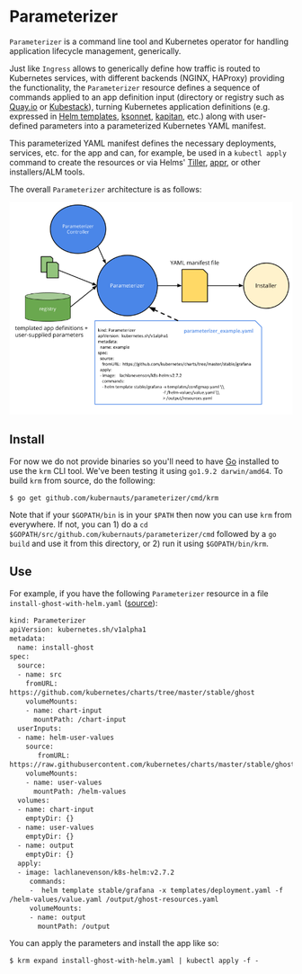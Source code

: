 # Parameterizer

`Parameterizer` is a command line tool and Kubernetes operator for handling application lifecycle management, generically.

Just like `Ingress` allows to generically define how traffic is routed to Kubernetes services, with different backends (NGINX, HAProxy) providing the functionality, the `Parameterizer` resource defines a sequence of commands applied to an app definition input (directory or registry such as [Quay.io](https://quay.io/application/) or [Kubestack](https://www.kubestack.com/)), turning Kubernetes application definitions (e.g. expressed in [Helm templates](https://github.com/kubernetes/helm/blob/master/docs/chart_template_guide/functions_and_pipelines.md), [ksonnet](https://ksonnet.io/docs/concepts), [kapitan](https://github.com/deepmind/kapitan), etc.) along with user-defined parameters into a parameterized Kubernetes YAML manifest.

This parameterized YAML manifest defines the necessary deployments, services, etc. for the app and can, for example, be used in a `kubectl apply` command to create the resources or via Helms' [Tiller](https://docs.helm.sh/glossary/#tiller), [appr](https://github.com/app-registry/appr), or other installers/ALM tools.

The overall `Parameterizer` architecture is as follows:

![Parameterizer architecture](img/parameterizer-architecture.png)

## Install

For now we do not provide binaries so you'll need to have [Go](https://golang.org/dl/) installed to use the `krm` CLI tool. We've been testing it using `go1.9.2 darwin/amd64`. To build `krm` from source, do the following:

```
$ go get github.com/kubernauts/parameterizer/cmd/krm
```

Note that if your `$GOPATH/bin` is in your `$PATH` then now you can use `krm` from everywhere. If not, you can 1) do a `cd $GOPATH/src/github.com/kubernauts/parameterizer/cmd` followed by a `go build` and use it from this directory, or 2) run it using `$GOPATH/bin/krm`.

## Use

For example, if you have the following `Parameterizer` resource in a file `install-ghost-with-helm.yaml` ([source](test/install-ghost-with-helm.yaml)):

```
kind: Parameterizer
apiVersion: kubernetes.sh/v1alpha1
metadata:
  name: install-ghost
spec:
  source:
  - name: src
    fromURL: https://github.com/kubernetes/charts/tree/master/stable/ghost
    volumeMounts:
    - name: chart-input
      mountPath: /chart-input
  userInputs:
  - name: helm-user-values
    source:
       fromURL: https://raw.githubusercontent.com/kubernetes/charts/master/stable/ghost/values.yaml
    volumeMounts:
    - name: user-values
      mountPath: /helm-values
  volumes:
  - name: chart-input
    emptyDir: {}
  - name: user-values
    emptyDir: {}
  - name: output
    emptyDir: {}
  apply:
  - image: lachlanevenson/k8s-helm:v2.7.2
     commands:
     -  helm template stable/grafana -x templates/deployment.yaml -f /helm-values/value.yaml /output/ghost-resources.yaml
     volumeMounts:
     - name: output
       mountPath: /output
```

You can apply the parameters and install the app like so:

```
$ krm expand install-ghost-with-helm.yaml | kubectl apply -f -
```
